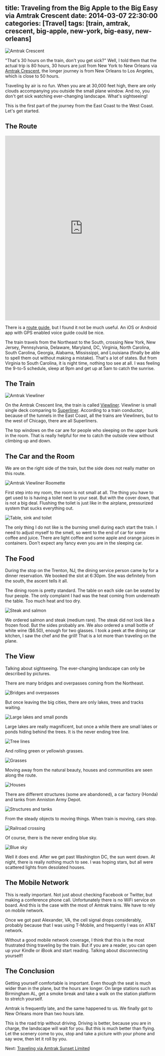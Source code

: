 title: Traveling from the Big Apple to the Big Easy via Amtrak Crescent
date: 2014-03-07 22:30:00
categories: [Travel]
tags: [train, amtrak, crescent, big-apple, new-york, big-easy, new-orleans]
---

![Amtrak Crescent](http://farm3.staticflickr.com/2839/13234934445_e1c993a278_n.jpg)

"That's 30 hours on the train, don't you get sick?" Well, I told them that the actual trip is 80 hours, 30 hours are just from New York to New Orleans via [Amtrak Crescent][crescent], the longer journey is from New Orleans to Los Angeles, which is close to 50 hours.

Traveling by air is no fun. When you are at 30,000 feet high, there are only clouds accompanying you outside the small plane window. And no, you don't get sick watching ever-changing landscape. What's sightseeing!

This is the first part of the journey from the East Coast to the West Coast. Let's get started.

[crescent]: http://www.amtrak.com/crescent-train


The Route
---------

<p><iframe src="https://www.google.com/maps/embed?pb=!1m29!1m12!1m3!1d25243787.08302642!2d-82.17110033425408!3d39.435045753675496!2m3!1f0!2f0!3f0!3m2!1i1024!2i768!4f13.1!4m14!1i0!3e3!4m5!1s0x89c259ae1434b7f9%3A0x3e64008c2728c60b!2sPenn+Station!3m2!1d40.75058!2d-73.99358!4m5!1s0x8620a5deb8e58bb9%3A0x975cfe51a0dc0e13!2sNew+Orleans+Union+Passenger+Terminal!3m2!1d29.946085!2d-90.078291!5e0!3m2!1sen!2sus!4v1395117149399" width="100%" height="600" frameborder="0" style="border:0"></iframe></p>

There is a [route guide], but I found it not be much useful. An iOS or Android app with GPS enabled voice guide could be nice.

The train travels from the Northeast to the South, crossing New York, New Jersey, Pennsylvania, Delaware, Maryland, DC, Virginia, North Carolina, South Carolina, Georgia, Alabama, Mississippi, and Louisiana (finally be able to spell them out without making a mistake). That's a lot of states. But from Virginia to South Carolina, it is night time, nothing too see at all. I was feeling the 9-to-5 schedule, sleep at 9pm and get up at 5am to catch the sunrise.

[route guide]: /doc/2014-03-07/amtrak-crescent-train-route-guide.pdf


The Train
---------

![Amtrak Viewliner](http://farm4.staticflickr.com/3732/13236307315_74f2f7eaa9_c.jpg)

On the Amtrak Crescent line, the train is called [Viewliner]. Viewliner is small single deck comparing to [Superliner]. According to a train conductor, because of the tunnels in the East Coast, all the trains are Viewliners, but to the west of Chicago, there are all Superliners.

The top windows on the car are for people who sleeping on the upper bunk in the room. That is really helpful for me to catch the outside view without climbing up and down.

[viewliner]: https://en.wikipedia.org/wiki/Viewliner
[superliner]: https://en.wikipedia.org/wiki/Superliner_(railcar)


The Car and the Room
--------------------

We are on the right side of the train, but the side does not really matter on this route.

![Amtrak Viewliner Roomette](http://farm4.staticflickr.com/3666/13235649993_81edbca065_c.jpg)

First step into my room, the room is not small at all. The thing you have to get used to is having a toilet next to your seat. But with the cover down, that is not a big deal. Flushing the toilet is just like in the airplane, pressurized system that sucks everything out.

![Table, sink and toilet](http://farm3.staticflickr.com/2878/13235969244_1a4dd49565_c.jpg)

The only thing I do not like is the burning smell during each start the train. I need to adjust myself to the smell, so went to the end of car for some coffee and juice. There are light coffee and some apple and orange juices in containers. Don't expect any fancy even you are in the sleeping car.


The Food
--------

During the stop on the Trenton, NJ, the dining service person came by for a dinner reservation. We booked the slot at 6:30pm. She was definitely from the south, the ascent tells it all.

The dining room is pretty standard. The table on each side can be seated by four people. The only complaint I had was the heat coming from underneath the table. Too much heat and too dry.

![Steak and salmon](http://farm8.staticflickr.com/7237/13257967684_dcc687cec4_c.jpg)

We ordered salmon and steak (medium rare). The steak did not look like a frozen food. But the sides probably are. We also ordered a small bottle of white wine ($6.50), enough for two glasses. I took a peek at the dining car kitchen, I saw the chef and the grill! That is a lot more than traveling on the plane.


The View
--------

Talking about sightseeing. The ever-changing landscape can only be described by pictures.

There are many bridges and overpasses coming from the Northeast.

![Bridges and overpasses](http://farm3.staticflickr.com/2859/13256019574_b271de3cf1_c.jpg)

But once leaving the big cities, there are only lakes, trees and tracks waiting.

![Large lakes and small ponds](http://farm4.staticflickr.com/3807/13256907393_a313b182f3_c.jpg)

Large lakes are really magnificent, but once a while there are small lakes or ponds hiding behind the trees. It is the never ending tree line.

![Tree lines](http://farm8.staticflickr.com/7020/13257094184_7d4304efec_c.jpg)

And rolling green or yellowish grasses.

![Grasses](http://farm4.staticflickr.com/3822/13256859093_1ce4bdedd1_c.jpg)

Moving away from the natural beauty, houses and communities are seen along the route.

![Houses](http://farm8.staticflickr.com/7333/13257083434_f925f758c7_c.jpg)

There are different structures (some are abandoned), a car factory (Honda) and tanks from Anniston Army Depot.

![Structures and tanks](http://farm8.staticflickr.com/7442/13256868083_e5c4109ed4_c.jpg)

From the steady objects to moving things. When train is moving, cars stop.

![Railroad crossing](http://farm4.staticflickr.com/3699/13256896873_41df7ff2be_c.jpg)

Of course, there is the never ending blue sky.

![Blue sky](http://farm4.staticflickr.com/3754/13257054424_670eb0fbea_c.jpg)

Well it does end. After we get past Washington DC, the sun went down. At night, there is really nothing much to see. I was hoping stars, but all were scattered lights from desolated houses.


The Mobile Network
------------------

This is really important. Not just about checking Facebook or Twitter, but making a conference phone call. Unfortunately there is no WiFi service on board. And this is the case with the most of Amtrak trains. We have to rely on mobile network.

Once we got past Alexander, VA, the cell signal drops considerably, probably because that I was using T-Mobile, and frequently I was on AT&T network.

Without a good mobile network coverage, I think that this is the most frustrated thing traveling by the train. But if you are a reader, you can open up your Kindle or iBook and start reading. Talking about disconnecting yourself!


The Conclusion
--------------

Getting yourself comfortable is important. Even though the seat is much wider than in the plane, but the hours are longer. On large stations such as Birmingham AL, get a smoke break and take a walk on the station platform to stretch yourself.

Amtrak is frequently late, and the same happened to us. We finally got to New Orleans more than two hours late.

This is the road trip without driving. Driving is better, because you are in charge, the landscape will wait for you. But this is much better than flying. Let the scenery come to you, stop and take a picture with your phone and say wow, then let it roll by you.

Next: [Traveling via Amtrak Sunset Limited][sunset-limited]

[sunset-limited]: /2014/03/14/traveling-from-the-big-easy-to-hollywood-via-amtrak-sunset-limited/
